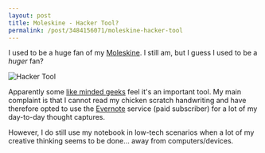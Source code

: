 ```yaml
--- 
layout: post 
title: Moleskine - Hacker Tool? 
permalink: /post/3484156071/moleskine-hacker-tool 
--- 
```


I used to be a huge fan of my
[Moleskine](http://en.wikipedia.org/wiki/Moleskine). I still am, but I guess I
used to be a _huger_ fan?

![Hacker Tool](http://farm6.static.flickr.com/5060/5474086368_7e7f5ce7c7.jpg)

Apparently some [like minded
geeks](http://news.ycombinator.com/item?id=2245560) feel it's an important
tool. My main complaint is that I cannot read my chicken scratch handwriting
and have therefore opted to use the [Evernote](http://www.evernote.com)
service (paid subscriber) for a lot of my day-to-day thought captures.

However, I do still use my notebook in low-tech scenarios when a lot of my
creative thinking seems to be done… away from computers/devices.

